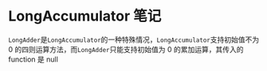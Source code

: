 # LongAccumulator 笔记

`LongAdder`是`LongAccumulator`的一种特殊情况，`LongAccumulator`支持初始值不为 0 的四则运算方法，而`LongAdder`只能支持初始值为 0 的累加运算，其传入的 function 是 null